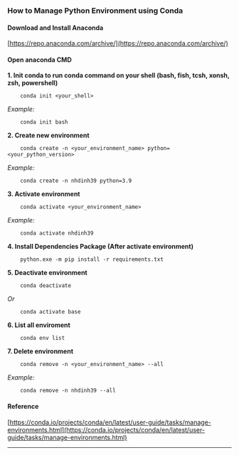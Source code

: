 ### How to Manage Python Environment using Conda

#### Download and Install Anaconda

[https://repo.anaconda.com/archive/](https://repo.anaconda.com/archive/) 


#### Open anaconda CMD

**1. Init conda to run conda command on your shell (bash, fish, tcsh, xonsh, zsh, powershell)**
```
	conda init <your_shell>
```

*Example:*
```
	conda init bash
```


**2. Create new environment**
```
	conda create -n <your_environment_name> python=<your_python_version>
```
*Example:*
```
	conda create -n nhdinh39 python=3.9
```


**3. Activate environment**
```
	conda activate <your_environment_name>
```
*Example:*
```
	conda activate nhdinh39
```

**4. Install Dependencies Package (After activate environment)**
```
	python.exe -m pip install -r requirements.txt
```


**5. Deactivate environment**
```
	conda deactivate
```
*Or*
```
	conda activate base
```


**6. List all enviroment**
```
	conda env list
```


**7. Delete environment**
```
	conda remove -n <your_environment_name> --all
```
*Example:*
```
	conda remove -n nhdinh39 --all
```

#### Reference

[https://conda.io/projects/conda/en/latest/user-guide/tasks/manage-environments.html](https://conda.io/projects/conda/en/latest/user-guide/tasks/manage-environments.html)

---

